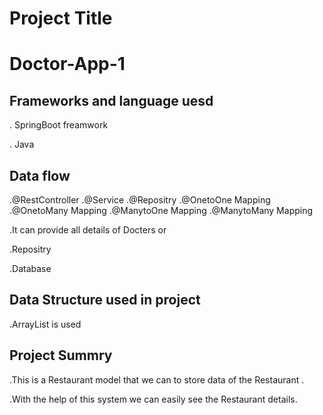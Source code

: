 
# Project Title
# Doctor-App-1

## Frameworks and language uesd

. SpringBoot freamwork

. Java

## Data flow
.@RestController
.@Service
.@Repositry
.@OnetoOne Mapping
.@OnetoMany Mapping
.@ManytoOne Mapping
.@ManytoMany Mapping

.It can provide all details of Docters or 

.Repositry

.Database

## Data Structure used in project

.ArrayList is used
## Project Summry

.This is a Restaurant model that we can to store data of the Restaurant .

.With the help of this system we can easily see the Restaurant details.
